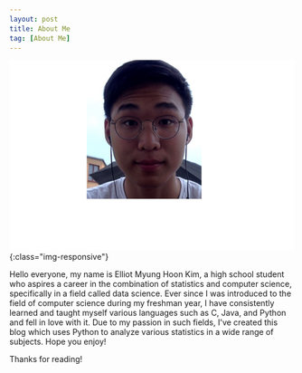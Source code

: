 ```yaml
---
layout: post
title: About Me
tag: [About Me]
---
```

![About Me](/public/img/aboutmepic.png){:class="img-responsive"}
<p class="message">
  Hello everyone, my name is Elliot Myung Hoon Kim, a high school student who aspires a career in the combination of statistics and computer science, specifically in a field called data science. Ever since I was introduced to the field of computer science during my freshman year, I have consistently learned and taught myself various languages such as C, Java, and Python and fell in love with it. Due to my passion in such fields, I've created this blog which uses Python to analyze various statistics in a wide range of subjects. Hope you enjoy!
</p>

Thanks for reading!
